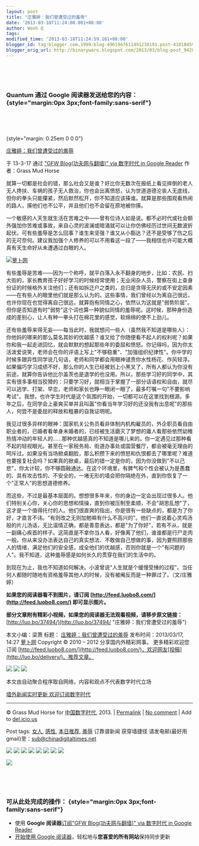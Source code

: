 ```yaml
---
layout: post
title: "庄雅婷：我们曾遭受过的羞辱"
date: '2013-03-18T11:24:00.001+08:00'
author: Wenh Q
tags:
modified_time: '2013-03-18T11:24:59.161+08:00'
blogger_id: tag:blogger.com,1999:blog-4961947611491238191.post-4101845953276486957
blogger_orig_url: http://binaryware.blogspot.com/2013/03/blog-post_9428.html
---
```


 

 

### Quantum 通过 Google 阅读器发送给您的内容： {style="margin:0px 3px;font-family:sans-serif"}

 

 

 {style="margin: 0.25em 0 0 0"}

[庄雅婷：我们曾遭受过的羞辱](http://feedproxy.google.com/~r/chinagfwblog/~3/EBkrxzpZW4A/)

于 13-3-17 通过 ["GFW Blog(功夫网与翻墙)" via 数字时代 in Google
Reader](http://feeds2.feedburner.com/chinagfwblog) 作者：Grass Mud Horse



就算一切都是社会的错，那么社会又是谁？好比你无数次在报纸上看见摔倒的老人无人搀扶、车祸的孩子无人救治，你也会出离愤怒，认为世道道德沦丧人无底线，但你的拳头只能攥紧，然后默然松开，你不知道应该揍谁。就算是那些围观看热闹的路人，揍他们也不公平，并且他们也不会留在原地被你揍。

一个敏感的人天生就生活在苦难之中——曾有位诗人如是说。都不必时代或社会额外强加你苦难或事故，来自心灵的波澜或暗涌就可以让你仿佛经历过世间无数波折起伏。可有些羞辱是怎么回事？谁生来坚强？谁又从小豁达？还不是受够了伤之后的无可奈何。建议我加强个人修养的可以不用看这一段了——我相信也许可能大概真有天生命好从未遭遇过白眼的人。

[![萝卜网](http://dulei.si/files/2013/03/17/136966e8a2c04fb0a2ae1da8f8d9e944.jpg "萝卜网")](http://dulei.si/files/2013/03/17/136966e8a2c04fb0a2ae1da8f8d9e944.jpg "萝卜网")

有些羞辱是苦难——因为一个称呼，就平白落入永不翻身的地步，比如：农民、扫大街的，家长教育孩子好好学习的时候经常使用；无业闲杂人员，警察在街上查身份证的时候格外关注他们；还有如拆迁户之类的，总归是贪得无厌的或不安定因素——在有些人的眼里他们就是那么认为的。这些事情，我们曾经以为离自己很远，也许你现在也觉得离自己很远，就算抱有同情之心，依然认为这就是"弱势阶层"。但你是否知道有时"弱势"这个词也算一种貌似同情的羞辱呢。这时候，那种身份造成的差别心，让人有种一拳头打在棉花里的感觉，软绵绵的使不上劲儿。

还有些羞辱来得无妄——每当此时，我就想问一些人（虽然我不知道是哪些人）：你他妈的哪来的那么莫名其妙的优越感？谁又给了你随便看不起人的权利呢？如果你和我一起走进回忆，就会默默的想起那些年的委屈和愤怒。你记得吗，因为你太活泼爱说笑，老师会在你的评语上写上"不够稳重"、"加强组织纪律性"。你中学的时候多跟异性同学说几句话，老师和同学都会用眼神谴责你水性杨花、作风轻浮。如果偏巧学习成绩不好，那么你的人生已经被划上小黑叉了，所有人都认为你没有前途，就算你告诉他比尔盖茨也是退学的也没用。所以，那些学习好的同学中，其实有很多事相当狡猾的：只要学习好，就相当于掌握了一部分话语权和自由，就尽可以逃学、打架、早恋，老师和家长也睁一眼闭一眼了，最多叮嘱一句"不要影响考试"。我想，也许学生时代是这个氛围的开始，一切都可以在这里找到根源。多年之后，在同学会上豪爽买单并且叫嚣"你看当年学习好的还没我有出息呢"的那些人，何尝不是委屈的释放和粗暴的自我证明呢。

我见过很多异样的眼神：国家机关公务员看非体制内机构雇员的，外企职员看自由职业者的，已婚者看单身未婚者的，已经被生活磨灭了梦想的庸人看那些依然幼稚热情冲动的年轻人的……那种优越感真的不知道是哪儿来的。你一定遇见过那种看不起的轻视眼光。甚至在一家税务局、街道办事处或国营餐厅，都会被毫无理由的呵斥过。如果没有当场掀桌翻脸，那么积攒下来的愤怒和仇恨都去了哪里呢？难道也要报复社会吗？如果真的掀桌，最后的错一定是你的，因为你没做到"不以己悲"，你太计较，你不够圆融通达。在这个环境里，有脾气和个性会被认为是愚蠢的、具有攻击性的、不安全的，一堵无形的墙会把你隔绝在外，直到你恢复了一个"正常人"的思想道德修养。

而这些，不过是最基本层面的。想想很多年来，你的身边一定会出现过很多人。他们特别关心你，关心你的思想和情操，直到你被压制至柔顺，不会"胡思乱想"了，这才是一个值得托付的人。他们很直爽的指出，你是很有一些缺点的，都是为了你好，才直言不讳。"有则改之无则加勉嘛有什么不高兴的"。他们一直说着心灵鸡汤般的片儿汤话，无比温情正确，都是善意表达，都是"为了你好"，若有不从，就是一副痛心疾首的样子。这简直是不拿你当人看，好像离了他们，谁谁都是行尸走肉一般。你从来没办法表达自己的真实想法、不敢做自己想做的事，因为要照顾那些人的情绪，满足他们的安全感，成全他们的优越感，否则你就是一个"有问题的人"。我不知道，这种羞辱感是如何长久的贯穿在我们的生活中的。

到现在为止，我也不知道如何解决。小波曾说"人生就是个缓慢受捶的过程"。当任何人都随时随地有资格羞辱其他人的时候，没有被阉反而是一种罪过了。（文/庄雅婷）

**如果您的阅读器看不到图片，请订阅
[http://feed.luobo8.com/](http://feed.luobo8.com/) 即可显示图片。**

**部分文章附有精彩小视频，如果您的阅读器无法观看视频，请移步原文链接：**
[http://luo.bo/37494/](http://luo.bo/37494/ "庄雅婷：我们曾遭受过的羞辱")

本文小编：梁萧 标题：
[庄雅婷：我们曾遭受过的羞辱](http://luo.bo/37494/ "庄雅婷：我们曾遭受过的羞辱")
发布时间：2013/03/17, 14:27
 [萝卜网](http://luo.bo/ "萝卜网 - 人人都是艺术家") Copyright © 2010 –
2012 分享国内外精彩网事。
 更多精彩欢迎您订阅
[http://feed.luobo8.com/](http://feed.luobo8.com/)，欢迎网友[投稿](http://luo.bo/delivery/)、推荐文章。

[![](http://feeds.feedburner.com/~ff/tamd?d=yIl2AUoC8zA)](http://feeds.feedburner.com/~ff/tamd?a=0xWGQSd6OyE:7bckIWPCiu4:yIl2AUoC8zA)
[![](http://feeds.feedburner.com/~ff/tamd?d=qj6IDK7rITs)](http://feeds.feedburner.com/~ff/tamd?a=0xWGQSd6OyE:7bckIWPCiu4:qj6IDK7rITs)
[![](http://feeds.feedburner.com/~ff/tamd?i=0xWGQSd6OyE:7bckIWPCiu4:-BTjWOF_DHI)](http://feeds.feedburner.com/~ff/tamd?a=0xWGQSd6OyE:7bckIWPCiu4:-BTjWOF_DHI)

本文由自动聚合程序取自网络，内容和观点不代表数字时代立场

[墙外新闻实时更新 欢迎订阅数字时代](http://eepurl.com/msuvD)





* * * * *

© Grass Mud Horse for
[中国数字时代](https://kexueshangwang.info/chinese), 2013. |
[Permalink](https://kexueshangwang.info/chinese/2013/03/%e5%ba%84%e9%9b%85%e5%a9%b7%ef%bc%9a%e6%88%91%e4%bb%ac%e6%9b%be%e9%81%ad%e5%8f%97%e8%bf%87%e7%9a%84%e7%be%9e%e8%be%b1/)
| [No
comment](https://kexueshangwang.info/chinese/2013/03/%e5%ba%84%e9%9b%85%e5%a9%b7%ef%bc%9a%e6%88%91%e4%bb%ac%e6%9b%be%e9%81%ad%e5%8f%97%e8%bf%87%e7%9a%84%e7%be%9e%e8%be%b1/#comments)
| Add to
[del.icio.us](http://del.icio.us/post?url=https://kexueshangwang.info/chinese/2013/03/%e5%ba%84%e9%9b%85%e5%a9%b7%ef%bc%9a%e6%88%91%e4%bb%ac%e6%9b%be%e9%81%ad%e5%8f%97%e8%bf%87%e7%9a%84%e7%be%9e%e8%be%b1/&title=%E5%BA%84%E9%9B%85%E5%A9%B7%EF%BC%9A%E6%88%91%E4%BB%AC%E6%9B%BE%E9%81%AD%E5%8F%97%E8%BF%87%E7%9A%84%E7%BE%9E%E8%BE%B1)

 Post tags:
[女人](https://kexueshangwang.info/chinese/tag/%e5%a5%b3%e4%ba%ba/?category=10466),
[感性](https://kexueshangwang.info/chinese/tag/%e6%84%9f%e6%80%a7/?category=10466),
[本日推荐](https://kexueshangwang.info/chinese/tag/%e6%9c%ac%e6%97%a5%e6%8e%a8%e8%8d%90/?category=10466),
[羞辱](https://kexueshangwang.info/chinese/tag/%e7%be%9e%e8%be%b1/?category=10466)
 订靠谱新闻 获穿墙捷径
请发电邮(最好用gmail)至：sub@chinadigitaltimes.net

[![](http://feeds.feedburner.com/~ff/chinagfwblog?d=yIl2AUoC8zA)](http://feeds.feedburner.com/~ff/chinagfwblog?a=EBkrxzpZW4A:vBQqjrn6RZw:yIl2AUoC8zA)
[![](http://feeds.feedburner.com/~ff/chinagfwblog?i=EBkrxzpZW4A:vBQqjrn6RZw:-BTjWOF_DHI)](http://feeds.feedburner.com/~ff/chinagfwblog?a=EBkrxzpZW4A:vBQqjrn6RZw:-BTjWOF_DHI)
[![](http://feeds.feedburner.com/~ff/chinagfwblog?i=EBkrxzpZW4A:vBQqjrn6RZw:F7zBnMyn0Lo)](http://feeds.feedburner.com/~ff/chinagfwblog?a=EBkrxzpZW4A:vBQqjrn6RZw:F7zBnMyn0Lo)
[![](http://feeds.feedburner.com/~ff/chinagfwblog?i=EBkrxzpZW4A:vBQqjrn6RZw:V_sGLiPBpWU)](http://feeds.feedburner.com/~ff/chinagfwblog?a=EBkrxzpZW4A:vBQqjrn6RZw:V_sGLiPBpWU)
[![](http://feeds.feedburner.com/~ff/chinagfwblog?d=qj6IDK7rITs)](http://feeds.feedburner.com/~ff/chinagfwblog?a=EBkrxzpZW4A:vBQqjrn6RZw:qj6IDK7rITs)
[![](http://feeds.feedburner.com/~ff/chinagfwblog?d=l6gmwiTKsz0)](http://feeds.feedburner.com/~ff/chinagfwblog?a=EBkrxzpZW4A:vBQqjrn6RZw:l6gmwiTKsz0)
[![](http://feeds.feedburner.com/~ff/chinagfwblog?i=EBkrxzpZW4A:vBQqjrn6RZw:gIN9vFwOqvQ)](http://feeds.feedburner.com/~ff/chinagfwblog?a=EBkrxzpZW4A:vBQqjrn6RZw:gIN9vFwOqvQ)
[![](http://feeds.feedburner.com/~ff/chinagfwblog?d=TzevzKxY174)](http://feeds.feedburner.com/~ff/chinagfwblog?a=EBkrxzpZW4A:vBQqjrn6RZw:TzevzKxY174)

![](http://feeds.feedburner.com/~r/chinagfwblog/~4/EBkrxzpZW4A)



 

 

### 可从此处完成的操作： {style="margin:0px 3px;font-family:sans-serif"}

-   使用 **Google 阅读器**[订阅"GFW Blog(功夫网与翻墙)" via 数字时代 in
    Google
    Reader](http://www.google.com/reader/view/feed%2Fhttp%3A%2F%2Ffeeds2.feedburner.com%2Fchinagfwblog?source=email)
-   [开始使用 Google
    阅读器](http://www.google.com/reader/?source=email)，轻松地与**您喜爱的所有网站**保持同步更新

 

 
